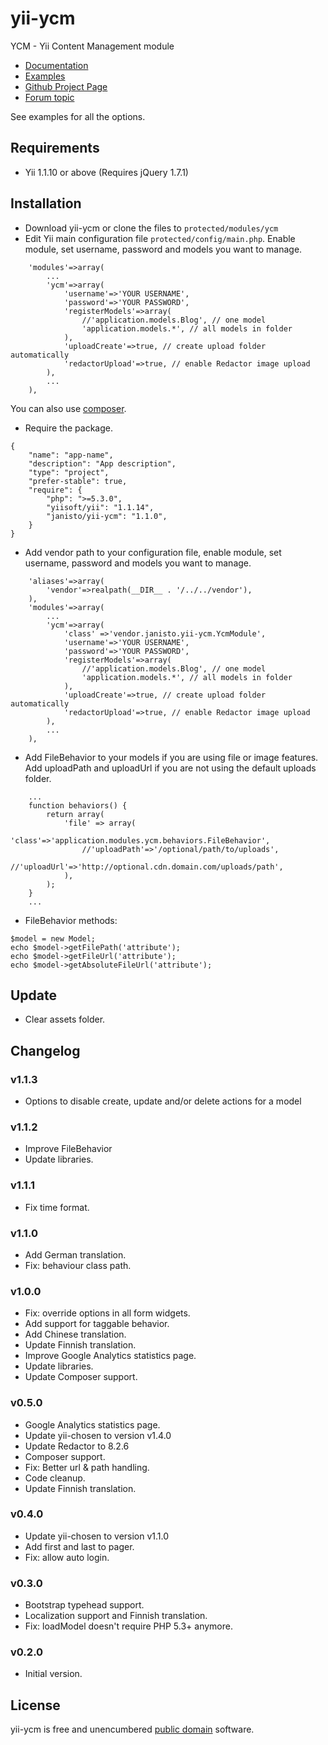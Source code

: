 yii-ycm
=====================

YCM - Yii Content Management module

- [Documentation](http://janisto.github.com/yii-ycm/)
- [Examples](http://janisto.github.com/yii-ycm/)
- [Github Project Page](https://github.com/janisto/yii-ycm/)
- [Forum topic](http://www.yiiframework.com/forum/index.php/topic/37136-module-ycm-yii-content-management-module/)

See examples for all the options.

Requirements
------------------

- Yii 1.1.10 or above (Requires jQuery 1.7.1)

Installation
------------------

- Download yii-ycm or clone the files to `protected/modules/ycm`
- Edit Yii main configuration file `protected/config/main.php`. Enable module, set username, password and models you want to manage.

~~~
	'modules'=>array(
		...
		'ycm'=>array(
			'username'=>'YOUR USERNAME',
			'password'=>'YOUR PASSWORD',
			'registerModels'=>array(
				//'application.models.Blog', // one model
				'application.models.*', // all models in folder
			),
			'uploadCreate'=>true, // create upload folder automatically
			'redactorUpload'=>true, // enable Redactor image upload
		),
		...
	),
~~~

You can also use [composer](http://getcomposer.org/doc/).

- Require the package.

~~~
{
	"name": "app-name",
	"description": "App description",
	"type": "project",
	"prefer-stable": true,
	"require": {
		"php": ">=5.3.0",
		"yiisoft/yii": "1.1.14",
		"janisto/yii-ycm": "1.1.0",
	}
}
~~~

- Add vendor path to your configuration file, enable module, set username, password and models you want to manage.

~~~
	'aliases'=>array(
		'vendor'=>realpath(__DIR__ . '/../../vendor'),
	),
	'modules'=>array(
		...
		'ycm'=>array(
			'class' =>'vendor.janisto.yii-ycm.YcmModule',
			'username'=>'YOUR USERNAME',
			'password'=>'YOUR PASSWORD',
			'registerModels'=>array(
				//'application.models.Blog', // one model
				'application.models.*', // all models in folder
			),
			'uploadCreate'=>true, // create upload folder automatically
			'redactorUpload'=>true, // enable Redactor image upload
		),
		...
	),
~~~

- Add FileBehavior to your models if you are using file or image features. Add uploadPath and uploadUrl if you are not using the default uploads folder.

~~~
	...
	function behaviors() {
	    return array(
			'file' => array(
				'class'=>'application.modules.ycm.behaviors.FileBehavior',
				//'uploadPath'=>'/optional/path/to/uploads',
				//'uploadUrl'=>'http://optional.cdn.domain.com/uploads/path',
			),
	    );
	}
	...
~~~

- FileBehavior methods:

~~~
$model = new Model;
echo $model->getFilePath('attribute');
echo $model->getFileUrl('attribute');
echo $model->getAbsoluteFileUrl('attribute');
~~~

Update
------------------

- Clear assets folder.

Changelog
------------------

### v1.1.3

- Options to disable create, update and/or delete actions for a model

### v1.1.2

- Improve FileBehavior
- Update libraries.

### v1.1.1

- Fix time format.

### v1.1.0

- Add German translation.
- Fix: behaviour class path.

### v1.0.0

- Fix: override options in all form widgets.
- Add support for taggable behavior.
- Add Chinese translation.
- Update Finnish translation.
- Improve Google Analytics statistics page.
- Update libraries.
- Update Composer support.

### v0.5.0

- Google Analytics statistics page.
- Update yii-chosen to version v1.4.0
- Update Redactor to 8.2.6
- Composer support.
- Fix: Better url & path handling.
- Code cleanup.
- Update Finnish translation.

### v0.4.0

- Update yii-chosen to version v1.1.0
- Add first and last to pager.
- Fix: allow auto login.


### v0.3.0

- Bootstrap typehead support.
- Localization support and Finnish translation.
- Fix: loadModel doesn't require PHP 5.3+ anymore.

### v0.2.0

- Initial version.

License
------------------

yii-ycm is free and unencumbered [public domain][Unlicense] software.

[Unlicense]: http://unlicense.org/